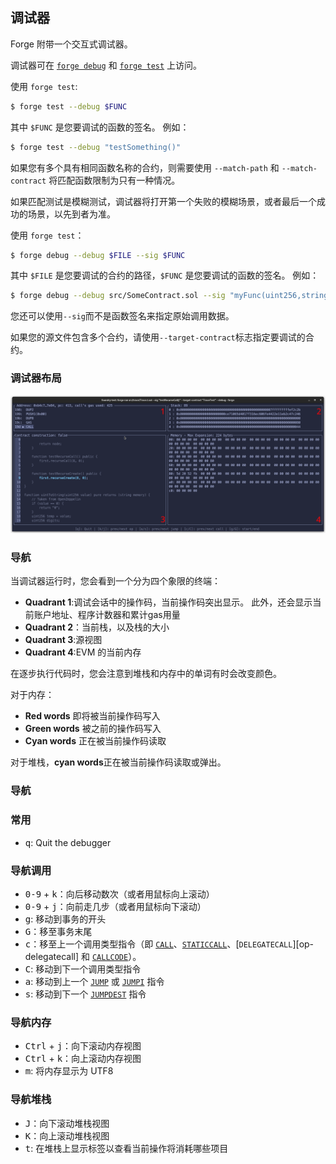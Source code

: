 ## 调试器

Forge 附带一个交互式调试器。

调试器可在 [`forge debug`](../reference/forge/forge-debug.md) 和 [`forge test`](../reference/forge/forge-test.md) 上访问。

使用 `forge test`:

```sh
$ forge test --debug $FUNC
```

其中 `$FUNC` 是您要调试的函数的签名。 例如：

```sh
$ forge test --debug "testSomething()"
```

如果您有多个具有相同函数名称的合约，则需要使用 `--match-path` 和 `--match-contract` 将匹配函数限制为只有一种情况。

如果匹配测试是模糊测试，调试器将打开第一个失败的模糊场景，或者最后一个成功的场景，以先到者为准。

使用 `forge test`：

```sh
$ forge debug --debug $FILE --sig $FUNC
```

其中 `$FILE` 是您要调试的合约的路径，`$FUNC` 是您要调试的函数的签名。 例如：

```sh
$ forge debug --debug src/SomeContract.sol --sig "myFunc(uint256,string)" 123 "你好"
```

您还可以使用`--sig`而不是函数签名来指定原始调用数据。

如果您的源文件包含多个合约，请使用`--target-contract`标志指定要调试的合约。


### 调试器布局

![An image of the debugger UI](../images/debugger.png)


### 导航

当调试器运行时，您会看到一个分为四个象限的终端：

- **Quadrant 1**:调试会话中的操作码，当前操作码突出显示。 此外，还会显示当前账户地址、程序计数器和累计gas用量
- **Quadrant 2**：当前栈，以及栈的大小
- **Quadrant 3**:源视图
- **Quadrant 4**:EVM 的当前内存

在逐步执行代码时，您会注意到堆栈和内存中的单词有时会改变颜色。

对于内存：

- **Red words** 即将被当前操作码写入
- **Green words** 被之前的操作码写入
- **Cyan words** 正在被当前操作码读取

对于堆栈，**cyan words**正在被当前操作码读取或弹出。

### 导航

### 常用

- <kbd>q</kbd>: Quit the debugger

### 导航调用

- <kbd>0-9</kbd> + <kbd>k</kbd>：向后移动数次（或者用鼠标向上滚动）
- <kbd>0-9</kbd> + <kbd>j</kbd>：向前走几步（或者用鼠标向下滚动）
- <kbd>g</kbd>: 移动到事务的开头
- <kbd>G</kbd>：移至事务末尾
- <kbd>c</kbd>：移至上一个调用类型指令（即 [`CALL`][op-call]、[`STATICCALL`][op-staticcall]、[`DELEGATECALL`][op- delegatecall] 和 [`CALLCODE`][op-callcode]）。
- <kbd>C</kbd>: 移动到下一个调用类型指令
- <kbd>a</kbd>: 移动到上一个 [`JUMP`][op-jump] 或 [`JUMPI`][op-jumpi] 指令
- <kbd>s</kbd>: 移动到下一个 [`JUMPDEST`][op-jumpdest] 指令

### 导航内存
- <kbd>Ctrl</kbd> + <kbd>j</kbd>：向下滚动内存视图
- <kbd>Ctrl</kbd> + <kbd>k</kbd>：向上滚动内存视图
- <kbd>m</kbd>: 将内存显示为 UTF8

### 导航堆栈
- <kbd>J</kbd>：向下滚动堆栈视图
- <kbd>K</kbd>：向上滚动堆栈视图
- <kbd>t</kbd>: 在堆栈上显示标签以查看当前操作将消耗哪些项目

[op-call]: https://www.evm.codes/#f1
[op-staticcall]: https://www.evm.codes/#fa
[op-delegatecall]: https://www.evm.codes/#f4
[op-callcode]: https://www.evm.codes/#f2
[op-jumpdest]: https://www.evm.codes/#5b
[op-jump]: https://www.evm.codes/#f1
[op-jumpi]: https://www.evm.codes/#57
